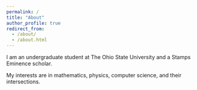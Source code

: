 ```yaml
---
permalink: /
title: "About"
author_profile: true
redirect_from: 
  - /about/
  - /about.html
---
```


I am an undergraduate student at The Ohio State University and a Stamps Eminence scholar.

My interests are in mathematics, physics, computer science, and their intersections.
